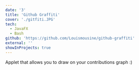 ```yaml
---
date: '3'
title: 'Github Graffiti'
cover: './gitfiti.JPG'
tech:
  - JavaFX
  - Bash
github: 'https://github.com/Louismousine/github-graffiti'
external: ''
showInProjects: true
---
```


Applet that allows you to draw on your contributions graph :)
